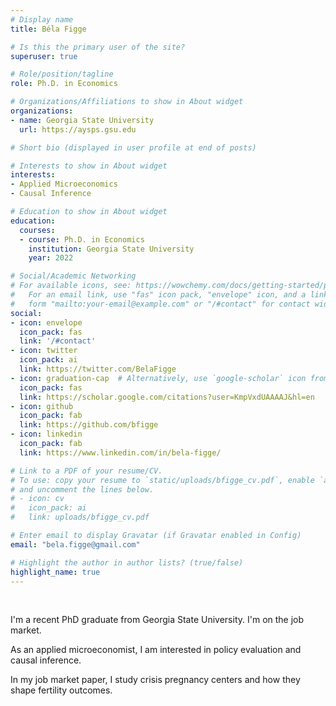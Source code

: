 ```yaml
---
# Display name
title: Béla Figge

# Is this the primary user of the site?
superuser: true

# Role/position/tagline
role: Ph.D. in Economics

# Organizations/Affiliations to show in About widget
organizations:
- name: Georgia State University
  url: https://aysps.gsu.edu

# Short bio (displayed in user profile at end of posts)

# Interests to show in About widget
interests:
- Applied Microeconomics
- Causal Inference

# Education to show in About widget
education:
  courses:
  - course: Ph.D. in Economics
    institution: Georgia State University
    year: 2022 

# Social/Academic Networking
# For available icons, see: https://wowchemy.com/docs/getting-started/page-builder/#icons
#   For an email link, use "fas" icon pack, "envelope" icon, and a link in the
#   form "mailto:your-email@example.com" or "/#contact" for contact widget.
social:
- icon: envelope
  icon_pack: fas
  link: '/#contact'
- icon: twitter
  icon_pack: ai
  link: https://twitter.com/BelaFigge
- icon: graduation-cap  # Alternatively, use `google-scholar` icon from `ai` icon pack
  icon_pack: fas
  link: https://scholar.google.com/citations?user=KmpVxdUAAAAJ&hl=en
- icon: github
  icon_pack: fab
  link: https://github.com/bfigge
- icon: linkedin
  icon_pack: fab
  link: https://www.linkedin.com/in/bela-figge/

# Link to a PDF of your resume/CV.
# To use: copy your resume to `static/uploads/bfigge_cv.pdf`, enable `ai` icons in `params.toml`, 
# and uncomment the lines below.
# - icon: cv
#   icon_pack: ai
#   link: uploads/bfigge_cv.pdf

# Enter email to display Gravatar (if Gravatar enabled in Config)
email: "bela.figge@gmail.com"

# Highlight the author in author lists? (true/false)
highlight_name: true
---
```

<br>

I'm a recent PhD graduate from Georgia State University. I'm on the job market.

As an applied microeconomist, I am interested in policy evaluation and causal inference.

In my job market paper, I study crisis pregnancy centers and how they shape fertility outcomes. 


